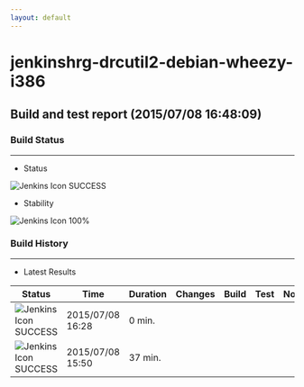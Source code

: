 ```yaml
---
layout: default
---
```

# jenkinshrg-drcutil2-debian-wheezy-i386
## Build and test report (2015/07/08 16:48:09)
### Build Status
___
* Status
  
![Jenkins Icon](http://jenkinshrg.github.io/images/48x48/blue.png)
SUCCESS
  
* Stability
  
![Jenkins Icon](http://jenkinshrg.github.io/images/48x48/health-80plus.png)
100%
  
### Build History
___
* Latest Results
  
|Status|Time|Duration|Changes|Build|Test|Note|
|---|---|---|---|---|---|---|
|![Jenkins Icon](http://jenkinshrg.github.io/images/24x24/blue.png)SUCCESS|2015/07/08 16:28|0 min.|||| |
|![Jenkins Icon](http://jenkinshrg.github.io/images/24x24/blue.png)SUCCESS|2015/07/08 15:50|37 min.|||| |
